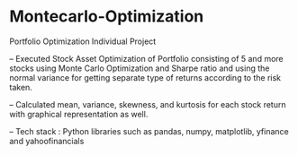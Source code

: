 # Montecarlo-Optimization

Portfolio Optimization
Individual Project

– Executed Stock Asset Optimization of Portfolio consisting of 5 and more stocks using Monte Carlo Optimization and Sharpe ratio and using the normal variance for getting separate type of returns according to the risk taken.

– Calculated mean, variance, skewness, and kurtosis for each stock return with graphical representation as well.

– Tech stack : Python libraries such as pandas, numpy, matplotlib, yfinance and yahoofinancials
